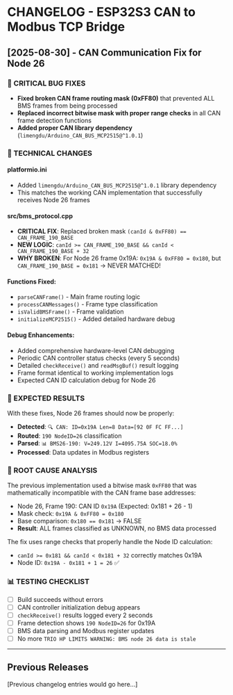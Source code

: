 # CHANGELOG - ESP32S3 CAN to Modbus TCP Bridge

## [2025-08-30] - CAN Communication Fix for Node 26

### 🚨 CRITICAL BUG FIXES
- **Fixed broken CAN frame routing mask (0xFF80)** that prevented ALL BMS frames from being processed
- **Replaced incorrect bitwise mask with proper range checks** in all CAN frame detection functions
- **Added proper CAN library dependency** (`limengdu/Arduino_CAN_BUS_MCP2515@^1.0.1`)

### 🔧 TECHNICAL CHANGES

#### platformio.ini
- Added `limengdu/Arduino_CAN_BUS_MCP2515@^1.0.1` library dependency
- This matches the working CAN implementation that successfully receives Node 26 frames

#### src/bms_protocol.cpp
- **CRITICAL FIX**: Replaced broken mask `(canId & 0xFF80) == CAN_FRAME_190_BASE` 
- **NEW LOGIC**: `canId >= CAN_FRAME_190_BASE && canId < CAN_FRAME_190_BASE + 32`
- **WHY BROKEN**: For Node 26 frame 0x19A: `0x19A & 0xFF80 = 0x180`, but `CAN_FRAME_190_BASE = 0x181` → NEVER MATCHED!

#### Functions Fixed:
- `parseCANFrame()` - Main frame routing logic 
- `processCANMessages()` - Frame type classification
- `isValidBMSFrame()` - Frame validation
- `initializeMCP2515()` - Added detailed hardware debug

#### Debug Enhancements:
- Added comprehensive hardware-level CAN debugging
- Periodic CAN controller status checks (every 5 seconds)
- Detailed `checkReceive()` and `readMsgBuf()` result logging
- Frame format identical to working implementation logs
- Expected CAN ID calculation debug for Node 26

### 🎯 EXPECTED RESULTS
With these fixes, Node 26 frames should now be properly:
- **Detected**: `🔍 CAN: ID=0x19A Len=8 Data=[92 0F FC FF...]`
- **Routed**: `190 NodeID=26` classification 
- **Parsed**: `📊 BMS26-190: V=249.12V I=4095.75A SOC=18.0%`
- **Processed**: Data updates in Modbus registers

### 🐛 ROOT CAUSE ANALYSIS
The previous implementation used a bitwise mask `0xFF80` that was mathematically incompatible with the CAN frame base addresses:
- Node 26, Frame 190: CAN ID `0x19A` (Expected: 0x181 + 26 - 1)
- Mask check: `0x19A & 0xFF80 = 0x180` 
- Base comparison: `0x180 == 0x181` → FALSE
- **Result**: ALL frames classified as UNKNOWN, no BMS data processed

The fix uses range checks that properly handle the Node ID calculation:
- `canId >= 0x181 && canId < 0x181 + 32` correctly matches 0x19A
- Node ID: `0x19A - 0x181 + 1 = 26` ✅

### 📊 TESTING CHECKLIST
- [ ] Build succeeds without errors
- [ ] CAN controller initialization debug appears
- [ ] `checkReceive()` results logged every 2 seconds  
- [ ] Frame detection shows `190 NodeID=26` for 0x19A
- [ ] BMS data parsing and Modbus register updates
- [ ] No more `TRIO HP LIMITS WARNING: BMS node 26 data is stale`

---

## Previous Releases
[Previous changelog entries would go here...]